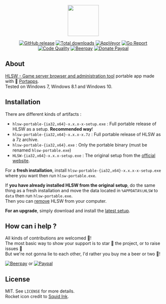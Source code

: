 <p align="center"><a href="https://github.com/portapps/hlsw-portable" target="_blank"><img width="100" src="https://github.com/portapps/hlsw-portable/blob/master/res/papp.png"></a></p>

<p align="center">
  <a href="https://github.com/portapps/hlsw-portable/releases/latest"><img src="https://img.shields.io/github/release/portapps/hlsw-portable.svg?style=flat-square" alt="GitHub release"></a>
  <a href="https://github.com/portapps/hlsw-portable/releases/latest"><img src="https://img.shields.io/github/downloads/portapps/hlsw-portable/total.svg?style=flat-square" alt="Total downloads"></a>
  <a href="https://ci.appveyor.com/project/crazy-max/hlsw-portable"><img src="https://img.shields.io/appveyor/ci/crazy-max/hlsw-portable.svg?style=flat-square" alt="AppVeyor"></a>
  <a href="https://goreportcard.com/report/github.com/portapps/hlsw-portable"><img src="https://goreportcard.com/badge/github.com/portapps/hlsw-portable?style=flat-square" alt="Go Report"></a>
  <a href="https://www.codacy.com/app/crazy-max/hlsw-portable"><img src="https://img.shields.io/codacy/grade/b98953c923a54e91a1347f04b0c28cd1.svg?style=flat-square" alt="Code Quality"></a>
  <a href="https://beerpay.io/portapps/portapps"><img src="https://img.shields.io/beerpay/portapps/portapps.svg?style=flat-square" alt="Beerpay"></a>
  <a href="https://www.paypal.com/cgi-bin/webscr?cmd=_s-xclick&hosted_button_id=WQD7AQGPDEPSG"><img src="https://img.shields.io/badge/donate-paypal-7057ff.svg?style=flat-square" alt="Donate Paypal"></a>
</p>

## About

[HLSW - Game server browser and administration tool](http://hlsw.org/) portable app made with 🚀 [Portapps](https://github.com/portapps).<br />
Tested on Windows 7, Windows 8.1 and Windows 10.

## Installation

There are different kinds of artifacts :

* `hlsw-portable-{ia32,x64}-x.x.x-x-setup.exe` : Full portable release of HLSW as a setup. **Recommended way**!
* `hlsw-portable-{ia32,x64}-x.x.x-x.7z` : Full portable release of HLSW as a 7z archive.
* `hlsw-portable-{ia32,x64}.exe` : Only the portable binary (must be renamed `hlsw-portable.exe`)
* `HLSW-{ia32,x64}-x.x.x-setup.exe` : The original setup from the [official website](http://hlsw.org/hlsw/download/).

For a **fresh installation**, install `hlsw-portable-{ia32,x64}-x.x.x-x-setup.exe` where you want then run `hlsw-portable.exe`.

If **you have already installed HLSW from the original setup**, do the same thing as a fresh installation and move the data located in `%APPDATA%\HLSW` to `data` then run `hlsw-portable.exe`.<br />
Then you can [remove](https://support.microsoft.com/en-us/instantanswers/ce7ba88b-4e95-4354-b807-35732db36c4d/repair-or-remove-programs) HLSW from your computer.

**For an upgrade**, simply download and install the [latest setup](https://github.com/portapps/hlsw-portable/releases/latest).

## How can i help ?

All kinds of contributions are welcomed :raised_hands:!<br />
The most basic way to show your support is to star :star2: the project, or to raise issues :speech_balloon:<br />
But we're not gonna lie to each other, I'd rather you buy me a beer or two :beers:!

[![Beerpay](https://beerpay.io/portapps/portapps/badge.svg?style=beer-square)](https://beerpay.io/portapps/portapps)
or [![Paypal](https://raw.githubusercontent.com/portapps/portapps/master/res/paypal.png)](https://www.paypal.com/cgi-bin/webscr?cmd=_s-xclick&hosted_button_id=WQD7AQGPDEPSG)

## License

MIT. See `LICENSE` for more details.<br />
Rocket icon credit to [Squid Ink](http://thesquid.ink).
